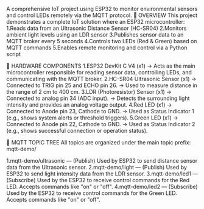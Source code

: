 A comprehensive IoT project using ESP32 to monitor environmental sensors and control LEDs remotely via the MQTT protocol.
🎯 OVERVIEW
This project demonstrates a complete IoT solution where an ESP32 microcontroller:
1.Reads data from an Ultrasonic Distance Sensor (HC-SR04)
2.Monitors ambient light levels using an LDR sensor
3.Publishes sensor data to an MQTT broker every 5 seconds
4.Controls two LEDs (Red & Green) based on MQTT commands
5.Enables remote monitoring and control via a Python script

🔧 HARDWARE COMPONENTS
1.ESP32 DevKit C V4 (x1)
→ Acts as the main microcontroller responsible for reading sensor data, controlling LEDs, and communicating with the MQTT broker.
2.HC-SR04 Ultrasonic Sensor (x1)
→ Connected to TRIG pin 25 and ECHO pin 26.
→ Used to measure distance in the range of 2 cm to 400 cm.
3.LDR (Photoresistor) Sensor (x1)
→ Connected to analog pin 34 (ADC input).
→ Detects the surrounding light intensity and provides an analog voltage output.
4.Red LED (x1)
→ Connected to Anode pin 23, Cathode to GND.
→ Used as Status Indicator 1 (e.g., shows system alerts or threshold triggers).
5.Green LED (x1)
→ Connected to Anode pin 22, Cathode to GND.
→ Used as Status Indicator 2 (e.g., shows successful connection or operation status).

🌳 MQTT TOPIC TREE
All topics are organized under the main topic prefix: mqtt-demo/

1.mqtt-demo/ultrasonic — (Publish)
Used by ESP32 to send distance sensor data from the Ultrasonic sensor.
2.mqtt-demo/light — (Publish)
Used by ESP32 to send light intensity data from the LDR sensor.
3.mqtt-demo/led1 — (Subscribe)
Used by the ESP32 to receive control commands for the Red LED.
Accepts commands like "on" or "off".
4.mqtt-demo/led2 — (Subscribe)
Used by the ESP32 to receive control commands for the Green LED.
Accepts commands like "on" or "off".
